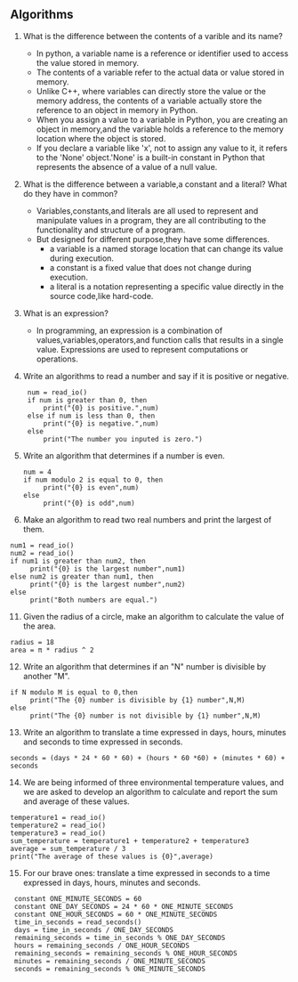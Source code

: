 ## Algorithms

1. What is the difference between the contents of a varible and its name?
   * In python, a variable name is a reference or identifier used to access the value stored in memory.
   * The contents of a variable refer to the actual data or value stored in memory.
   * Unlike C++, where variables can directly store the value or the memory address, the contents of a variable actually store the reference to an object in memory in Python.
   * When you assign a value to a variable in Python, you are creating an object in memory,and the variable holds a reference to the memory location where the object is stored.
   * If you declare a variable like 'x', not to assign any value to it, it refers to the 'None' object.'None' is a built-in constant in Python that represents the absence of a value of a null value.

2. What is the difference between a variable,a constant and a literal? What do they have in common?
   * Variables,constants,and literals are all used to represent and manipulate values in a program, they are all contributing to the functionality and structure of a program.
   * But designed for different purpose,they have some differences.
     * a variable is a named storage location that can change its value during execution.
     * a constant is a fixed value that does not change during execution.
     * a literal is a notation representing a specific value directly in the source code,like hard-code.
3. What is an expression?
   * In programming, an expression is a combination of values,variables,operators,and function calls that results in a single value. Expressions are used to represent computations or operations.
7. Write an algorithms to read a number and say if it is positive or negative.
   ```
    num = read_io()
    if num is greater than 0, then
        print("{0} is positive.",num)
    else if num is less than 0, then
        print("{0} is negative.",num)
    else
        print("The number you inputed is zero.")
   ```
9. Write an algorithm that determines if a number is even.
   ```
   num = 4
   if num modulo 2 is equal to 0, then
        print("{0} is even",num)
   else
        print("{0} is odd",num)
   ```
10.  Make an algorithm to read two real numbers and print the largest of them.
   ```
   num1 = read_io()
   num2 = read_io()
   if num1 is greater than num2, then
        print("{0} is the largest number",num1)
   else num2 is greater than num1, then
        print("{0} is the largest number",num2)
   else
        print("Both numbers are equal.")
   ```
11. Given the radius of a circle, make an algorithm to calculate the value of the area.
   ```
   radius = 18
   area = π * radius ^ 2
   ```
12. Write an algorithm that determines if an "N" number is divisible by another "M".
   ```
   if N modulo M is equal to 0,then
        print("The {0} number is divisible by {1} number",N,M)
   else
        print("The {0} number is not divisible by {1} number",N,M)
   ```
13. Write an algorithm to translate a time expressed in days, hours, minutes and seconds to time expressed in seconds.
   ```
   seconds = (days * 24 * 60 * 60) + (hours * 60 *60) + (minutes * 60) + seconds
   ```
14.  We are being informed of three environmental temperature values, and we are asked to develop an algorithm to calculate and report the sum and average of these values.
   ```
   temperature1 = read_io()
   temperature2 = read_io()
   temperature3 = read_io()
   sum_temperature = temperature1 + temperature2 + temperature3
   average = sum_temperature / 3
   print("The average of these values is {0}",average)
   ```
15.  For our brave ones: translate a time expressed in seconds to a time expressed in days, hours, minutes and
seconds.
   ```
    constant ONE_MINUTE_SECONDS = 60
    constant ONE_DAY_SECONDS = 24 * 60 * ONE_MINUTE_SECONDS
    constant ONE_HOUR_SECONDS = 60 * ONE_MINUTE_SECONDS
    time_in_seconds = read_seconds()
    days = time_in_seconds / ONE_DAY_SECONDS
    remaining_seconds = time_in_seconds % ONE_DAY_SECONDS
    hours = remaining_seconds / ONE_HOUR_SECONDS
    remaining_seconds = remaining_seconds % ONE_HOUR_SECONDS
    minutes = remaining_seconds / ONE_MINUTE_SECONDS
    seconds = remaining_seconds % ONE_MINUTE_SECONDS
   ```
